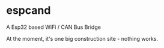 espcand
=

A Esp32 based WiFi / CAN Bus Bridge

At the moment, it's one big construction site - nothing works.
